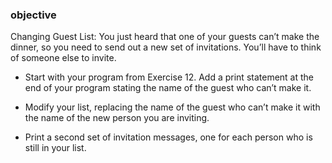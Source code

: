 ### objective
Changing Guest List: You just heard that one of your guests can’t make the dinner, so you need to send out a new set of invitations. You’ll have to think of someone else to invite.

- Start with your program from Exercise 12. Add a print statement at the end of your program stating the name of the guest who can’t make it.

- Modify your list, replacing the name of the guest who can’t make it with the name of the new person you are inviting.

- Print a second set of invitation messages, one for each person who is still in your list.